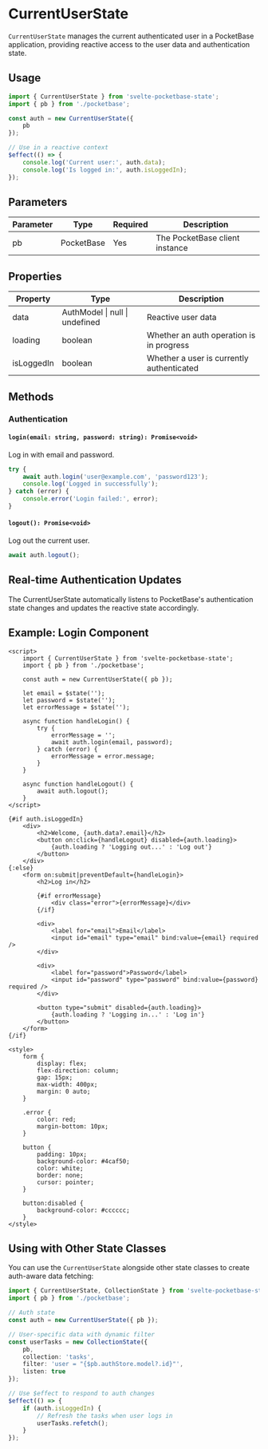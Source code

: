 # CurrentUserState

`CurrentUserState` manages the current authenticated user in a PocketBase application, providing reactive access to the user data and authentication state.

## Usage

```typescript
import { CurrentUserState } from 'svelte-pocketbase-state';
import { pb } from './pocketbase';

const auth = new CurrentUserState({
	pb
});

// Use in a reactive context
$effect(() => {
	console.log('Current user:', auth.data);
	console.log('Is logged in:', auth.isLoggedIn);
});
```

## Parameters

| Parameter | Type       | Required | Description                    |
| --------- | ---------- | -------- | ------------------------------ |
| pb        | PocketBase | Yes      | The PocketBase client instance |

## Properties

| Property   | Type                           | Description                               |
| ---------- | ------------------------------ | ----------------------------------------- |
| data       | AuthModel \| null \| undefined | Reactive user data                        |
| loading    | boolean                        | Whether an auth operation is in progress  |
| isLoggedIn | boolean                        | Whether a user is currently authenticated |

## Methods

### Authentication

#### `login(email: string, password: string): Promise<void>`

Log in with email and password.

```typescript
try {
	await auth.login('user@example.com', 'password123');
	console.log('Logged in successfully');
} catch (error) {
	console.error('Login failed:', error);
}
```

#### `logout(): Promise<void>`

Log out the current user.

```typescript
await auth.logout();
```

## Real-time Authentication Updates

The CurrentUserState automatically listens to PocketBase's authentication state changes and updates the reactive state accordingly.

## Example: Login Component

```svelte
<script>
	import { CurrentUserState } from 'svelte-pocketbase-state';
	import { pb } from './pocketbase';

	const auth = new CurrentUserState({ pb });

	let email = $state('');
	let password = $state('');
	let errorMessage = $state('');

	async function handleLogin() {
		try {
			errorMessage = '';
			await auth.login(email, password);
		} catch (error) {
			errorMessage = error.message;
		}
	}

	async function handleLogout() {
		await auth.logout();
	}
</script>

{#if auth.isLoggedIn}
	<div>
		<h2>Welcome, {auth.data?.email}</h2>
		<button on:click={handleLogout} disabled={auth.loading}>
			{auth.loading ? 'Logging out...' : 'Log out'}
		</button>
	</div>
{:else}
	<form on:submit|preventDefault={handleLogin}>
		<h2>Log in</h2>

		{#if errorMessage}
			<div class="error">{errorMessage}</div>
		{/if}

		<div>
			<label for="email">Email</label>
			<input id="email" type="email" bind:value={email} required />
		</div>

		<div>
			<label for="password">Password</label>
			<input id="password" type="password" bind:value={password} required />
		</div>

		<button type="submit" disabled={auth.loading}>
			{auth.loading ? 'Logging in...' : 'Log in'}
		</button>
	</form>
{/if}

<style>
	form {
		display: flex;
		flex-direction: column;
		gap: 15px;
		max-width: 400px;
		margin: 0 auto;
	}

	.error {
		color: red;
		margin-bottom: 10px;
	}

	button {
		padding: 10px;
		background-color: #4caf50;
		color: white;
		border: none;
		cursor: pointer;
	}

	button:disabled {
		background-color: #cccccc;
	}
</style>
```

## Using with Other State Classes

You can use the `CurrentUserState` alongside other state classes to create auth-aware data fetching:

```typescript
import { CurrentUserState, CollectionState } from 'svelte-pocketbase-state';
import { pb } from './pocketbase';

// Auth state
const auth = new CurrentUserState({ pb });

// User-specific data with dynamic filter
const userTasks = new CollectionState({
	pb,
	collection: 'tasks',
	filter: 'user = "{$pb.authStore.model?.id}"',
	listen: true
});

// Use $effect to respond to auth changes
$effect(() => {
	if (auth.isLoggedIn) {
		// Refresh the tasks when user logs in
		userTasks.refetch();
	}
});
```
